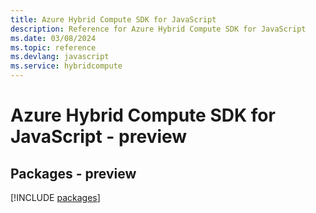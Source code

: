 ```yaml
---
title: Azure Hybrid Compute SDK for JavaScript
description: Reference for Azure Hybrid Compute SDK for JavaScript
ms.date: 03/08/2024
ms.topic: reference
ms.devlang: javascript
ms.service: hybridcompute
---
```

# Azure Hybrid Compute SDK for JavaScript - preview
## Packages - preview
[!INCLUDE [packages](hybrid-compute-index.md)]